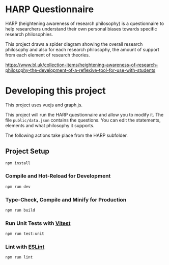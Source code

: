 # HARP Questionnaire

HARP (heightening awareness of research philosophy) is a questionnaire to help researchers understand their own personal biases towards specific research philosophies.

This project draws a spider diagram showing the overall research philosophy and also for each research philosophy, the amount of support from each element of research theories.

https://www.bl.uk/collection-items/heightening-awareness-of-research-philosophy-the-development-of-a-reflexive-tool-for-use-with-students


# Developing this project

This project uses vuejs and graph.js.

This project will run the HARP questionnaire and allow you to modify it.
The file `public/data.json` contains the questions.  You can edit the statements, elements and what philosophy it supports.


The following actions take place from the HARP subfolder.

## Project Setup

```sh
npm install
```

### Compile and Hot-Reload for Development

```sh
npm run dev
```

### Type-Check, Compile and Minify for Production

```sh
npm run build
```

### Run Unit Tests with [Vitest](https://vitest.dev/)

```sh
npm run test:unit
```

### Lint with [ESLint](https://eslint.org/)

```sh
npm run lint
```
